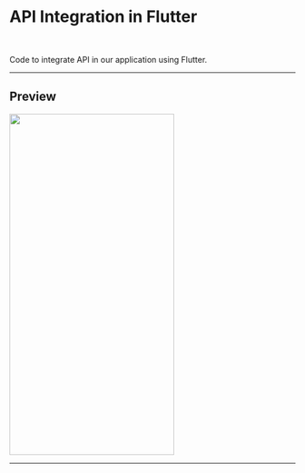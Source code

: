 # API Integration in Flutter

<br>
 
Code to integrate API in our application using Flutter.
<br>

---


## Preview
<img src="https://user-images.githubusercontent.com/62079355/197863040-3b562ab6-ff0d-4057-920c-06a88dd07c91.gif" height=600, width=290>

<br>

---
